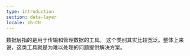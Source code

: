 ```yaml
---
type: introduction
section: data-layer
locale: zh-CN
---
```

数据层指的是用于传输和管理数据的工具。
这个类别其实比较宽泛。整体上来说，这类工具就是为难以处理的问题提供解决方案。
